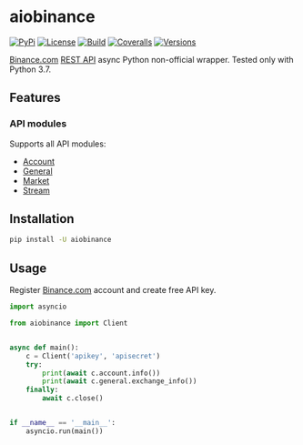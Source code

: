 # aiobinance

[![PyPi](https://img.shields.io/pypi/v/aiobinance.svg)](https://pypi.org/project/aiobinance/)
[![License](https://img.shields.io/pypi/l/aiobinance.svg)](https://pypi.org/project/aiobinance/)
[![Build](https://travis-ci.com/ape364/aiobinance.svg?branch=master)](https://travis-ci.com/ape364/aiobinance)
[![Coveralls](https://img.shields.io/coveralls/ape364/aiobinance.svg)](https://coveralls.io/github/ape364/aiobinance)
[![Versions](https://img.shields.io/pypi/pyversions/aiobinance.svg)](https://pypi.org/project/aiobinance/)


[Binance.com](https://binance.com) [REST API](https://github.com/binance-exchange/binance-official-api-docs) async Python non-official wrapper. Tested only with Python 3.7.

## Features

### API modules

Supports all API modules:

* [Account](https://github.com/binance-exchange/binance-official-api-docs/blob/master/rest-api.md#account-endpoints)
* [General](https://github.com/binance-exchange/binance-official-api-docs/blob/master/rest-api.md#general-endpoints)
* [Market](https://github.com/binance-exchange/binance-official-api-docs/blob/master/rest-api.md#market-data-endpoints)
* [Stream](https://github.com/binance-exchange/binance-official-api-docs/blob/master/rest-api.md#user-data-stream-endpoints)

## Installation

```sh
pip install -U aiobinance
```

## Usage
Register [Binance.com](https://binance.com) account and create free API key.

```python
import asyncio

from aiobinance import Client


async def main():
    c = Client('apikey', 'apisecret')
    try:
        print(await c.account.info())
        print(await c.general.exchange_info())
    finally:
        await c.close()


if __name__ == '__main__':
    asyncio.run(main())
```